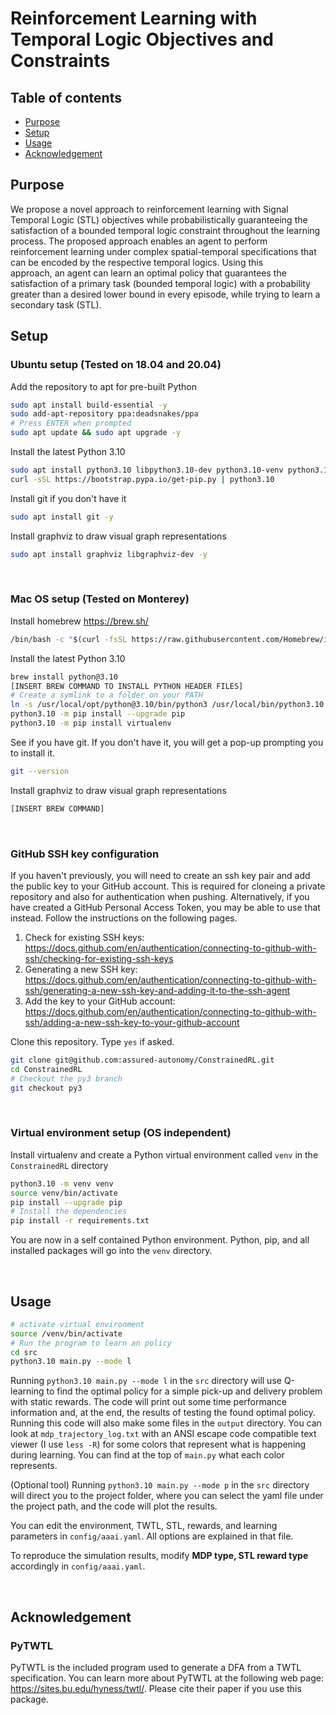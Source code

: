 # Reinforcement Learning with Temporal Logic Objectives and Constraints

## Table of contents
- [Purpose](#purpose)
-  [Setup](#setup)
- [Usage](#usage)
- [Acknowledgement](#acknowledgement)

## Purpose
We propose a novel approach to reinforcement learning with  Signal Temporal Logic (STL) objectives while probabilistically guaranteeing the satisfaction of a bounded temporal  logic constraint throughout the learning process. The proposed approach enables an agent to perform reinforcement learning under complex spatial-temporal specifications that  can be encoded by the respective temporal logics. Using this  
approach, an agent can learn an optimal policy that guarantees the satisfaction of a primary task (bounded temporal logic) with a probability greater than a desired lower bound  in every episode, while trying to learn a secondary task (STL).


## Setup


### Ubuntu setup (Tested on 18.04 and 20.04)

Add the repository to apt for pre-built Python
```bash
sudo apt install build-essential -y
sudo add-apt-repository ppa:deadsnakes/ppa
# Press ENTER when prompted
sudo apt update && sudo apt upgrade -y
```

Install the latest Python 3.10
```bash
sudo apt install python3.10 libpython3.10-dev python3.10-venv python3.10-tk curl -y
curl -sSL https://bootstrap.pypa.io/get-pip.py | python3.10
```

Install git if you don't have it
```bash
sudo apt install git -y
```

Install graphviz to draw visual graph representations
```bash
sudo apt install graphviz libgraphviz-dev -y
```

<br />

### Mac OS setup (Tested on Monterey)

Install homebrew https://brew.sh/
```zsh
/bin/bash -c "$(curl -fsSL https://raw.githubusercontent.com/Homebrew/install/HEAD/install.sh)"
```

Install the latest Python 3.10
```zsh
brew install python@3.10
[INSERT BREW COMMAND TO INSTALL PYTHON HEADER FILES]
# Create a symlink to a folder on your PATH
ln -s /usr/local/opt/python@3.10/bin/python3 /usr/local/bin/python3.10
python3.10 -m pip install --upgrade pip
python3.10 -m pip install virtualenv
```

See if you have git. If you don't have it, you will get a pop-up prompting you to install it.
```zsh
git --version
```

Install graphviz to draw visual graph representations
```zsh
[INSERT BREW COMMAND]
```

<br />

### GitHub SSH key configuration

If you haven't previously, you will need to create an ssh key pair and add the public key to your GitHub account. This is required for cloneing a private repository and also for authentication when pushing. Alternatively, if you have created a GitHub Personal Access Token, you may be able to use that instead. Follow the instructions on the following pages.

1. Check for existing SSH keys: https://docs.github.com/en/authentication/connecting-to-github-with-ssh/checking-for-existing-ssh-keys
2. Generating a new SSH key: https://docs.github.com/en/authentication/connecting-to-github-with-ssh/generating-a-new-ssh-key-and-adding-it-to-the-ssh-agent
3. Add the key to your GitHub account: https://docs.github.com/en/authentication/connecting-to-github-with-ssh/adding-a-new-ssh-key-to-your-github-account

Clone this repository. Type `yes` if asked.
```bash
git clone git@github.com:assured-autonomy/ConstrainedRL.git
cd ConstrainedRL
# Checkout the py3 branch
git checkout py3
```

<br />

### Virtual environment setup (OS independent)

Install virtualenv and create a Python virtual environment called `venv` in the `ConstrainedRL` directory
```bash
python3.10 -m venv venv
source venv/bin/activate
pip install --upgrade pip
# Install the dependencies
pip install -r requirements.txt
```

You are now in a self contained Python environment. Python, pip, and all installed packages will go into the `venv` directory.


<br />

## Usage
```bash
# activate virtual environment
source /venv/bin/activate
# Run the program to learn an policy
cd src
python3.10 main.py --mode l

```
Running `python3.10 main.py --mode l` in the `src` directory will use Q-learning to find the optimal policy for a simple pick-up and delivery problem with static rewards. The code will print out some time performance information and, at the end, the results of testing the found optimal policy. Running this code will also make some files in the `output` directory. You can look at `mdp_trajectory_log.txt` with an ANSI escape code compatible text viewer (I use `less -R`) for some colors that represent what is happening during learning. You can find at the top of `main.py` what each color represents. 

(Optional tool) Running `python3.10 main.py --mode p` in the `src` directory will direct you to the project folder, where you can select the yaml file under the project path, and the code will plot the results.

You can edit the environment, TWTL, STL, rewards, and learning parameters in `config/aaai.yaml`. All options are explained in that file.

To reproduce the simulation results, modify **MDP type, STL reward type** accordingly in `config/aaai.yaml`.

<br />

## Acknowledgement
### PyTWTL
PyTWTL is the included program used to generate a DFA from a TWTL specification. You can learn more about PyTWTL at the following web page: https://sites.bu.edu/hyness/twtl/. Please cite their paper if you use this package.

